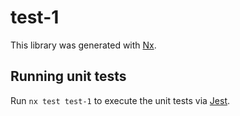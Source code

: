 # test-1

This library was generated with [Nx](https://nx.dev).

## Running unit tests

Run `nx test test-1` to execute the unit tests via [Jest](https://jestjs.io).
